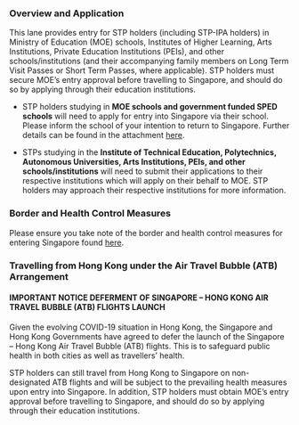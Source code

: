 
### **Overview and Application** 

This lane provides entry for STP holders (including STP-IPA holders) in Ministry of Education (MOE) schools, Institutes of Higher Learning, Arts Institutions, Private Education Institutions (PEIs), and other schools/institutions (and their accompanying family members on Long Term Visit Passes or Short Term Passes, where applicable). STP holders must secure MOE’s entry approval before travelling to Singapore, and should do so by applying through their education institutions.

- STP holders studying in <b>MOE schools and government funded SPED schools</b> will need to apply for entry into Singapore via their school. Please inform the school of your intention to return to Singapore. Further details can be found in the attachment <a href="/pdf/moe-infosheet.pdf" target="_blank">here</a>.
 
- STPs studying in the <b>Institute of Technical Education, Polytechnics, Autonomous Universities, Arts Institutions, PEIs, and other schools/institutions</b> will need to submit their applications to their respective institutions which will apply on their behalf to MOE. STP holders may approach their respective institutions for more information.

### **Border and Health Control Measures**

Please ensure you take note of the border and health control measures for entering Singapore found [here](/health).

### **Travelling from Hong Kong under the Air Travel Bubble (ATB) Arrangement**

#### IMPORTANT NOTICE DEFERMENT OF SINGAPORE – HONG KONG AIR TRAVEL BUBBLE (ATB) FLIGHTS LAUNCH

Given the evolving COVID-19 situation in Hong Kong, the Singapore and Hong Kong Governments have agreed to defer the launch of the Singapore – Hong Kong Air Travel Bubble (ATB) flights. This is to safeguard public health in both cities as well as travellers’ health. 

STP holders can still travel from Hong Kong to Singapore on non-designated ATB flights and will be subject to the prevailing health measures upon entry into Singapore. In addition, STP holders must obtain MOE’s entry approval before travelling to Singapore, and should do so by applying through their education institutions.
